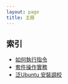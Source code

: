 ```yaml
---
layout: page
title: 主題
---
```


## 索引

* [如何執行指令](/book-ubuntu-qna/read/subject/command/)
* [套件操作實務](/book-ubuntu-qna/read/subject/package/)
* [泛Ubuntu 安裝調校](/book-ubuntu-qna/read/subject/install/)
